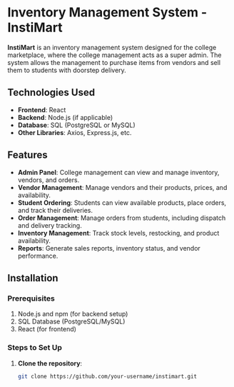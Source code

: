 # Inventory Management System - InstiMart

**InstiMart** is an inventory management system designed for the college marketplace, where the college management acts as a super admin. The system allows the management to purchase items from vendors and sell them to students with doorstep delivery.

## Technologies Used

- **Frontend**: React
- **Backend**: Node.js (if applicable)
- **Database**: SQL (PostgreSQL or MySQL)
- **Other Libraries**: Axios, Express.js, etc.

## Features

- **Admin Panel**: College management can view and manage inventory, vendors, and orders.
- **Vendor Management**: Manage vendors and their products, prices, and availability.
- **Student Ordering**: Students can view available products, place orders, and track their deliveries.
- **Order Management**: Manage orders from students, including dispatch and delivery tracking.
- **Inventory Management**: Track stock levels, restocking, and product availability.
- **Reports**: Generate sales reports, inventory status, and vendor performance.

## Installation

### Prerequisites

1. Node.js and npm (for backend setup)
2. SQL Database (PostgreSQL/MySQL)
3. React (for frontend)

### Steps to Set Up

1. **Clone the repository**:
   ```bash
   git clone https://github.com/your-username/instimart.git
